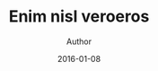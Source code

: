 ---
layout: post
date: 2016-01-08
author: Author
avatar: images/avatar.jpg
title: Enim nisl veroeros
tagline: Lorem ipsum dolor amet nullam consequat etiam feugiat
description: Mauris neque quam...
image: images/pic07.jpg
featureAsMinipost: true
---